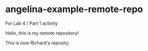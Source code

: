 # angelina-example-remote-repo
For Lab 4 / Part 1 activity

Hello, this is my remote repository!

This is now Richard's reposity.
